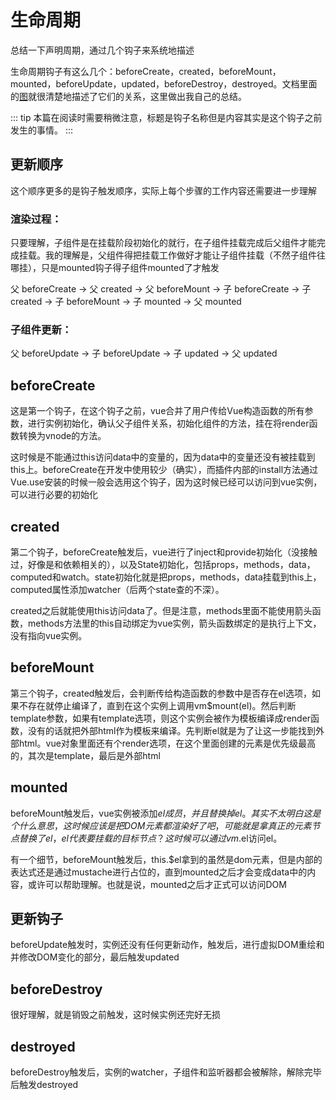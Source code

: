 # 生命周期

总结一下声明周期，通过几个钩子来系统地描述

生命周期钩子有这么几个：beforeCreate，created，beforeMount，mounted，beforeUpdate，updated，beforeDestroy，destroyed。文档里面的[图](https://cn.vuejs.org/v2/guide/instance.html#生命周期图示)就很清楚地描述了它们的关系，这里做出我自己的总结。

::: tip
本篇在阅读时需要稍微注意，标题是钩子名称但是内容其实是这个钩子之前发生的事情。
:::

## 更新顺序

这个顺序更多的是钩子触发顺序，实际上每个步骤的工作内容还需要进一步理解

### 渲染过程：

只要理解，子组件是在挂载阶段初始化的就行，在子组件挂载完成后父组件才能完成挂载。我的理解是，父组件得把挂载工作做好才能让子组件挂载（不然子组件往哪挂），只是mounted钩子得子组件mounted了才触发

父 beforeCreate -> 父 created -> 父 beforeMount -> 子 beforeCreate -> 子 created -> 子 beforeMount -> 子 mounted -> 父 mounted

### 子组件更新：

父 beforeUpdate -> 子 beforeUpdate -> 子 updated -> 父 updated

## beforeCreate

这是第一个钩子，在这个钩子之前，vue合并了用户传给Vue构造函数的所有参数，进行实例初始化，确认父子组件关系，初始化组件的方法，挂在将render函数转换为vnode的方法。

这时候是不能通过this访问data中的变量的，因为data中的变量还没有被挂载到this上。beforeCreate在开发中使用较少（确实），而插件内部的install方法通过Vue.use安装的时候一般会选用这个钩子，因为这时候已经可以访问到vue实例，可以进行必要的初始化

## created

第二个钩子，beforeCreate触发后，vue进行了inject和provide初始化（没接触过，好像是和依赖相关的），以及State初始化，包括props，methods，data，computed和watch。state初始化就是把props，methods，data挂载到this上，computed属性添加watcher（后两个state查的不深）。

created之后就能使用this访问data了。但是注意，methods里面不能使用箭头函数，methods方法里的this自动绑定为vue实例，箭头函数绑定的是执行上下文，没有指向vue实例。

## beforeMount

第三个钩子，created触发后，会判断传给构造函数的参数中是否存在el选项，如果不存在就停止编译了，直到在这个实例上调用vm$mount(el)。然后判断template参数，如果有template选项，则这个实例会被作为模板编译成render函数，没有的话就把外部html作为模板来编译。先判断el就是为了让这一步能找到外部html。vue对象里面还有个render选项，在这个里面创建的元素是优先级最高的，其次是template，最后是外部html

## mounted

beforeMount触发后，vue实例被添加$el成员，并且替换掉el。其实不太明白这是个什么意思，这时候应该是把DOM元素都渲染好了吧，可能就是拿真正的元素节点替换了el，el代表要挂载的目标节点？这时候可以通过vm.$el访问el。

有一个细节，beforeMount触发后，this.$el拿到的虽然是dom元素，但是内部的表达式还是通过mustache进行占位的，直到mounted之后才会变成data中的内容，或许可以帮助理解。也就是说，mounted之后才正式可以访问DOM

## 更新钩子

beforeUpdate触发时，实例还没有任何更新动作，触发后，进行虚拟DOM重绘和并修改DOM变化的部分，最后触发updated

## beforeDestroy

很好理解，就是销毁之前触发，这时候实例还完好无损

## destroyed

beforeDestroy触发后，实例的watcher，子组件和监听器都会被解除，解除完毕后触发destroyed

